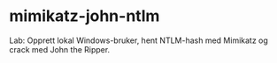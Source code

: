 # mimikatz-john-ntlm
Lab: Opprett lokal Windows-bruker, hent NTLM-hash med Mimikatz og crack med John the Ripper.
